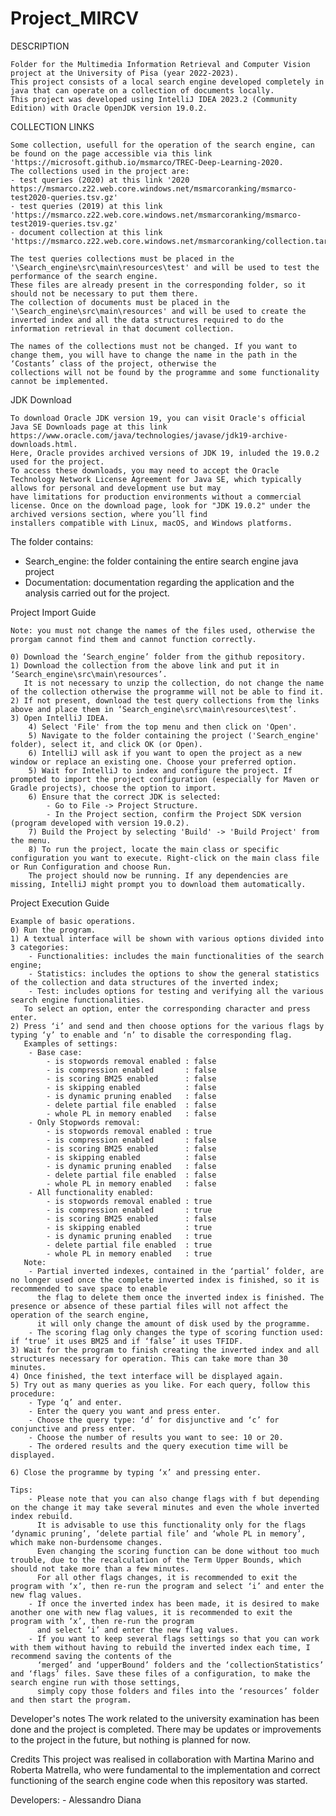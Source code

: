 # Project_MIRCV
DESCRIPTION
	
	Folder for the Multimedia Information Retrieval and Computer Vision project at the University of Pisa (year 2022-2023).
	This project consists of a local search engine developed completely in java that can operate on a collection of documents locally. 
	This project was developed using IntelliJ IDEA 2023.2 (Community Edition) with Oracle OpenJDK version 19.0.2.


COLLECTION LINKS 
	
	Some collection, usefull for the operation of the search engine, can be found on the page accessible via this link 'https://microsoft.github.io/msmarco/TREC-Deep-Learning-2020.
	The collections used in the project are:
	- test queries (2020) at this link '2020 https://msmarco.z22.web.core.windows.net/msmarcoranking/msmarco-test2020-queries.tsv.gz'
  	- test queries (2019) at this link 'https://msmarco.z22.web.core.windows.net/msmarcoranking/msmarco-test2019-queries.tsv.gz'
	- document collection at this link 'https://msmarco.z22.web.core.windows.net/msmarcoranking/collection.tar.gz'

	The test queries collections must be placed in the '\Search_engine\src\main\resources\test' and will be used to test the performance of the search engine. 
	These files are already present in the corresponding folder, so it should not be necessary to put them there.
	The collection of documents must be placed in the '\Search_engine\src\main\resources' and will be used to create the inverted index and all the data structures required to do the
	information retrieval in that document collection.
	
	The names of the collections must not be changed. If you want to change them, you will have to change the name in the path in the ‘Costants’ class of the project, otherwise the 
	collections will not be found by the programme and some functionality cannot be implemented.


JDK Download
	
	To download Oracle JDK version 19, you can visit Oracle's official Java SE Downloads page at this link https://www.oracle.com/java/technologies/javase/jdk19-archive-downloads.html. 
	Here, Oracle provides archived versions of JDK 19, inluded the 19.0.2 used for the project.
	To access these downloads, you may need to accept the Oracle Technology Network License Agreement for Java SE, which typically allows for personal and development use but may 
	have limitations for production environments without a commercial license. Once on the download page, look for "JDK 19.0.2" under the archived versions section, where you’ll find 
	installers compatible with Linux, macOS, and Windows platforms.


The folder contains:
 - Search_engine: the folder containing the entire search engine java project
 - Documentation: documentation regarding the application and the analysis carried out for the project.


Project Import Guide
	
	Note: you must not change the names of the files used, otherwise the prorgam cannot find them and cannot function correctly.

	0) Download the ‘Search_engine’ folder from the github repository.
	1) Download the collection from the above link and put it in ‘Search_engine\src\main\resources’. 
	   It is not necessary to unzip the collection, do not change the name of the collection otherwise the programme will not be able to find it.
	2) If not present, download the test query collections from the links above and place them in ‘Search_engine\src\main\resources\test’.
	3) Open IntelliJ IDEA.
    	4) Select 'File' from the top menu and then click on 'Open'.
    	5) Navigate to the folder containing the project ('Search_engine' folder), select it, and click OK (or Open).
    	6) IntelliJ will ask if you want to open the project as a new window or replace an existing one. Choose your preferred option.
    	5) Wait for IntelliJ to index and configure the project. If prompted to import the project configuration (especially for Maven or Gradle projects), choose the option to import.
    	6) Ensure that the correct JDK is selected:
        	- Go to File -> Project Structure.
        	- In the Project section, confirm the Project SDK version (program developed with version 19.0.2).
    	7) Build the Project by selecting 'Build' -> 'Build Project' from the menu.
    	8) To run the project, locate the main class or specific configuration you want to execute. Right-click on the main class file or Run Configuration and choose Run.
		The project should now be running. If any dependencies are missing, IntelliJ might prompt you to download them automatically.


Project Execution Guide
	
	Example of basic operations.
	0) Run the program.
	1) A textual interface will be shown with various options divided into 3 categories:
		- Functionalities: includes the main functionalities of the search engine;
		- Statistics: includes the options to show the general statistics of the collection and data structures of the inverted index; 
		- Test: includes options for testing and verifying all the various search engine functionalities.
	   To select an option, enter the corresponding character and press enter.
	2) Press ‘i’ and send and then choose options for the various flags by typing ‘y’ to enable and ‘n’ to disable the corresponding flag. 
	   Examples of settings:
		- Base case: 
			- is stopwords removal enabled : false
			- is compression enabled       : false
			- is scoring BM25 enabled      : false
			- is skipping enabled          : false
			- is dynamic pruning enabled   : false
			- delete partial file enabled  : false
			- whole PL in memory enabled   : false
		- Only Stopwords removal:
			- is stopwords removal enabled : true
			- is compression enabled       : false
			- is scoring BM25 enabled      : false
			- is skipping enabled          : false
			- is dynamic pruning enabled   : false
			- delete partial file enabled  : false
			- whole PL in memory enabled   : false 
		- All functionality enabled:
			- is stopwords removal enabled : true
			- is compression enabled       : true
			- is scoring BM25 enabled      : false
			- is skipping enabled          : true
			- is dynamic pruning enabled   : true
			- delete partial file enabled  : true
			- whole PL in memory enabled   : true
	   Note: 
		- Partial inverted indexes, contained in the ‘partial’ folder, are no longer used once the complete inverted index is finished, so it is recommended to save space to enable 
		  the flag to delete them once the inverted index is finished. The presence or absence of these partial files will not affect the operation of the search engine, 
		  it will only change the amount of disk used by the programme.
		- The scoring flag only changes the type of scoring function used: if ‘true’ it uses BM25 and if ‘false’ it uses TFIDF.
	3) Wait for the program to finish creating the inverted index and all structures necessary for operation. This can take more than 30 minutes.
	4) Once finished, the text interface will be displayed again.
	5) Try out as many queries as you like. For each query, follow this procedure:
		- Type ‘q’ and enter.
		- Enter the query you want and press enter.
		- Choose the query type: ‘d’ for disjunctive and ‘c’ for conjunctive and press enter.
		- Choose the number of results you want to see: 10 or 20.
		- The ordered results and the query execution time will be displayed.

	6) Close the programme by typing ‘x’ and pressing enter.

	Tips:
		- Please note that you can also change flags with f but depending on the change it may take several minutes and even the whole inverted index rebuild. 
		  It is advisable to use this functionality only for the flags ‘dynamic pruning’, ‘delete partial file’ and ‘whole PL in memory’, which make non-burdensome changes. 
		  Even changing the scoring function can be done without too much trouble, due to the recalculation of the Term Upper Bounds, which should not take more than a few minutes.
		  For all other flags changes, it is recommended to exit the program with ‘x’, then re-run the program and select ‘i’ and enter the new flag values. 
		- If once the inverted index has been made, it is desired to make another one with new flag values, it is recommended to exit the program with ‘x’, then re-run the program
 		  and select ‘i’ and enter the new flag values.
		- If you want to keep several flags settings so that you can work with them without having to rebuild the inverted index each time, I recommend saving the contents of the 
		  ‘merged’ and ‘upperBound’ folders and the ‘collectionStatistics’ and ‘flags’ files. Save these files of a configuration, to make the search engine run with those settings,
 		  simply copy those folders and files into the ‘resources’ folder and then start the program. 
	    

Developer's notes
	The work related to the university examination has been done and the project is completed. 
	There may be updates or improvements to the project in the future, but nothing is planned for now.

Credits
	This project was realised in collaboration with Martina Marino and Roberta Matrella, who were fundamental to the implementation and correct functioning of the search engine code 
	when this repository was started. 

Developers:
	- Alessandro Diana